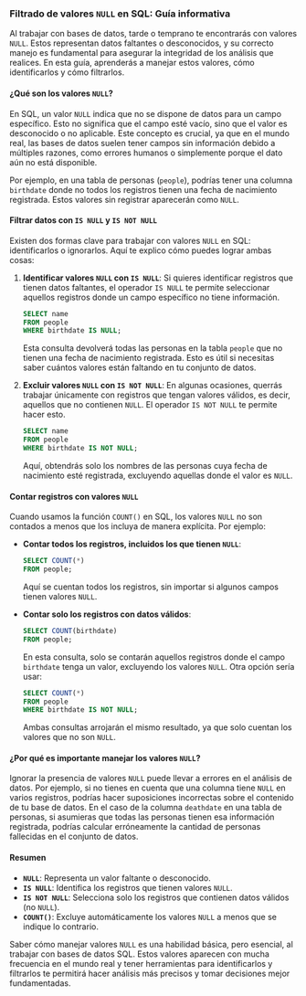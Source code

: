 ### Filtrado de valores `NULL` en SQL: Guía informativa

Al trabajar con bases de datos, tarde o temprano te encontrarás con valores `NULL`. Estos representan datos faltantes o desconocidos, y su correcto manejo es fundamental para asegurar la integridad de los análisis que realices. En esta guía, aprenderás a manejar estos valores, cómo identificarlos y cómo filtrarlos.

#### ¿Qué son los valores `NULL`?
En SQL, un valor `NULL` indica que no se dispone de datos para un campo específico. Esto no significa que el campo esté vacío, sino que el valor es desconocido o no aplicable. Este concepto es crucial, ya que en el mundo real, las bases de datos suelen tener campos sin información debido a múltiples razones, como errores humanos o simplemente porque el dato aún no está disponible.

Por ejemplo, en una tabla de personas (`people`), podrías tener una columna `birthdate` donde no todos los registros tienen una fecha de nacimiento registrada. Estos valores sin registrar aparecerán como `NULL`.

#### Filtrar datos con `IS NULL` y `IS NOT NULL`

Existen dos formas clave para trabajar con valores `NULL` en SQL: identificarlos o ignorarlos. Aquí te explico cómo puedes lograr ambas cosas:

1. **Identificar valores `NULL` con `IS NULL`**:
   Si quieres identificar registros que tienen datos faltantes, el operador `IS NULL` te permite seleccionar aquellos registros donde un campo específico no tiene información.

   ```sql
   SELECT name 
   FROM people 
   WHERE birthdate IS NULL;
   ```

   Esta consulta devolverá todas las personas en la tabla `people` que no tienen una fecha de nacimiento registrada. Esto es útil si necesitas saber cuántos valores están faltando en tu conjunto de datos.

2. **Excluir valores `NULL` con `IS NOT NULL`**:
   En algunas ocasiones, querrás trabajar únicamente con registros que tengan valores válidos, es decir, aquellos que no contienen `NULL`. El operador `IS NOT NULL` te permite hacer esto.

   ```sql
   SELECT name 
   FROM people 
   WHERE birthdate IS NOT NULL;
   ```

   Aquí, obtendrás solo los nombres de las personas cuya fecha de nacimiento esté registrada, excluyendo aquellas donde el valor es `NULL`.

#### Contar registros con valores `NULL`
Cuando usamos la función `COUNT()` en SQL, los valores `NULL` no son contados a menos que los incluya de manera explícita. Por ejemplo:

- **Contar todos los registros, incluidos los que tienen `NULL`**:
  
  ```sql
  SELECT COUNT(*) 
  FROM people;
  ```

  Aquí se cuentan todos los registros, sin importar si algunos campos tienen valores `NULL`.

- **Contar solo los registros con datos válidos**:
  
  ```sql
  SELECT COUNT(birthdate) 
  FROM people;
  ```

  En esta consulta, solo se contarán aquellos registros donde el campo `birthdate` tenga un valor, excluyendo los valores `NULL`. Otra opción sería usar:

  ```sql
  SELECT COUNT(*) 
  FROM people 
  WHERE birthdate IS NOT NULL;
  ```

  Ambas consultas arrojarán el mismo resultado, ya que solo cuentan los valores que no son `NULL`.

#### ¿Por qué es importante manejar los valores `NULL`?

Ignorar la presencia de valores `NULL` puede llevar a errores en el análisis de datos. Por ejemplo, si no tienes en cuenta que una columna tiene `NULL` en varios registros, podrías hacer suposiciones incorrectas sobre el contenido de tu base de datos. En el caso de la columna `deathdate` en una tabla de personas, si asumieras que todas las personas tienen esa información registrada, podrías calcular erróneamente la cantidad de personas fallecidas en el conjunto de datos.

#### Resumen

- **`NULL`**: Representa un valor faltante o desconocido.
- **`IS NULL`**: Identifica los registros que tienen valores `NULL`.
- **`IS NOT NULL`**: Selecciona solo los registros que contienen datos válidos (no `NULL`).
- **`COUNT()`**: Excluye automáticamente los valores `NULL` a menos que se indique lo contrario.

Saber cómo manejar valores `NULL` es una habilidad básica, pero esencial, al trabajar con bases de datos SQL. Estos valores aparecen con mucha frecuencia en el mundo real y tener herramientas para identificarlos y filtrarlos te permitirá hacer análisis más precisos y tomar decisiones mejor fundamentadas.
